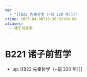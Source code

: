 ```yaml
---
up:
  - "[[B22 先秦哲学（~前 220 年）]]"
ctime: 2025-04-06T13:36:32+08:00
aliases:
  - 诸子前哲学
---
```


# B221 诸子前哲学

- up: [[B22 先秦哲学（~前 220 年）]]
